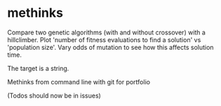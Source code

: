 # methinks
Compare two genetic algorithms (with and without crossover) with a hillclimber. 
Plot 'number of fitness evaluations to find a solution' vs 'population size'.
Vary odds of mutation to see how this affects solution time.

The target is a string.

Methinks from command line with git for portfolio

(Todos should now be in issues)
